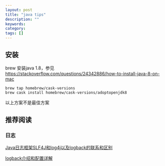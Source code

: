 ```yaml
---
layout: post
title: "java tips"
description: ""
keywords:
category:
tags: []
---
```


## 安装

brew 安装java 1.8，参见 <https://stackoverflow.com/questions/24342886/how-to-install-java-8-on-mac>

```
brew tap homebrew/cask-versions
brew cask install homebrew/cask-versions/adoptopenjdk8
```

以上方案不是最佳方案

## 推荐阅读

### 日志

[Java日志框架SLF4J和log4j以及logback的联系和区别](https://www.cnblogs.com/hanszhao/p/9754419.html)

[logback介绍和配置详解](https://www.cnblogs.com/dw3306/p/12372871.html)
